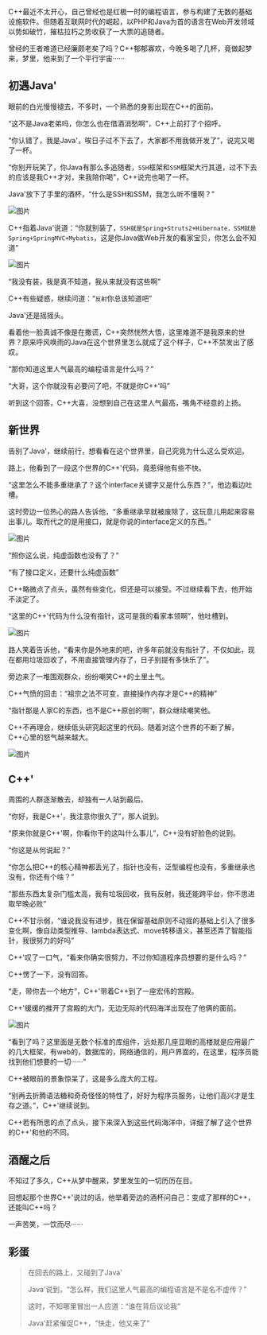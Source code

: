 C++最近不太开心，自己曾经也是红极一时的编程语言，参与构建了无数的基础设施软件。但随着互联网时代的崛起，以PHP和Java为首的语言在Web开发领域以势如破竹，摧枯拉朽之势收获了一大票的追随者。

曾经的王者难道已经廉颇老矣了吗？C++郁郁寡欢，今晚多喝了几杯，竟做起梦来，梦里，他来到了一个平行宇宙······

## **初遇Java'**

眼前的白光慢慢褪去，不多时，一个熟悉的身影出现在C++的面前。

“这不是Java老弟吗，你怎么也在借酒消愁啊”，C++上前打了个招呼。

“你认错了，我是Java'，唉日子过不下去了，大家都不用我做开发了”，说完又喝了一杯。

“你别开玩笑了，你Java有那么多追随者，`SSH`框架和`SSM`框架大行其道，过不下去的应该是我C++才对，来我陪你喝”，C++说完也喝了一杯。

Java'放下了手里的酒杯，“什么是SSH和SSM，我怎么听不懂啊？”

![图片](image/640-163932663721145.webp)

C++指着Java'说道：“你就别装了，`SSH就是Spring+Struts2+Hibernate，SSM就是Spring+SpringMVC+Mybatis`，这是你Java做Web开发的看家宝贝，你怎么会不知道”

![图片](image/640-163932663721146.webp)

“我没有装，我是真不知道，我从来就没有这些啊”

C++有些疑惑，继续问道：“`反射`你总该知道吧”

Java'还是摇摇头。

看着他一脸真诚不像是在撒谎，C++突然恍然大悟，这里难道不是我原来的世界？原来呼风唤雨的Java在这个世界里怎么就成了这个样子，C++不禁发出了感叹。

“那你知道这里人气最高的编程语言是什么吗？”

“大哥，这个你就没有必要问了吧，不就是你C++'吗”

听到这个回答，C++大喜，没想到自己在这里人气最高，嘴角不经意的上扬。

## **新世界**

告别了Java'，继续前行，想看看在这个世界里，自己究竟为什么这么受欢迎。

路上，他看到了一段这个世界的C++'代码，竟惹得他有些不快。

“这里怎么不能多重继承了？这个interface关键字又是什么东西？”，他边看边吐槽。

这时旁边一位热心的路人告诉他，“多重继承早就被废除了，这玩意儿用起来容易出事儿。取而代之的是用接口，就是你说的interface定义的东西。”

![图片](image/640-163932663721147.webp)

“照你这么说，纯虚函数也没有了？”

“有了接口定义，还要什么纯虚函数”

C++略微点了点头，虽然有些变化，但还是可以接受。不过继续看下去，他开始不淡定了。

“这里的C++'代码为什么没有指针，这可是我的看家本领啊”，他吐槽到。

![图片](image/640-163932663721148.webp)

路人笑着告诉他，“看来你是外地来的吧，许多年前就没有指针了，不仅如此，现在都用垃圾回收了，不用直接管理内存了，日子别提有多快乐了”。

旁边来了一堆围观群众，纷纷嘲笑C++的土里土气。

C++气愤的回击：“祖宗之法不可变，直接操作内存才是C++的精神”

“指针那是人家C的东西，也不是C++原创的啊”，群众继续嘲笑他。

C++不再理会，继续低头研究起这里的代码。随着对这个世界的不断了解，C++心里的怒气越来越大。

![图片](image/640-163932663721149.webp)

## **C++'**

周围的人群逐渐散去，却独有一人站到最后。

“你好，我是C++'，我注意你很久了”，那人说到。

“原来你就是C++'啊，你看你干的这叫什么事儿”，C++没有好脸色的说到。

“你这是从何说起？”

“你怎么把C++的核心精神都丢光了，指针也没有，泛型编程也没有，多重继承也没有，你还有个啥？”

“那些东西太复杂门槛太高，我有垃圾回收，我有反射，我还能跨平台，你不思进取早晚必败”

C++不甘示弱，“谁说我没有进步，我在保留基础原则不动摇的基础上引入了很多变化啊，像自动类型推导、lambda表达式、move转移语义，甚至还弄了智能指针，我很努力的好吗”

C++'叹了一口气，“看来你确实很努力，不过你知道程序员想要的是什么吗？”

C++愣了一下，没有回答。

“走，带你去一个地方”，C++'带着C++到了一座宏伟的宫殿。

C++'缓缓的推开了宫殿的大门，无边无际的代码海洋出现在了他俩的面前。

![图片](image/640-163932663721150.webp)

“看到了吗？这里面是无数个标准的库组件，远处那几座显眼的高楼就是应用最广的几大框架，有web的，数据库的，网络通信的，用户界面的，在这里，程序员能找到他们想要的一切······”

C++被眼前的景象惊呆了，这是多么庞大的工程。

“别再去折腾语法糖和奇奇怪怪的特性了，好好为程序员服务，让他们高兴才是生存之道。”，C++'继续说到。

C++若有所思的点了点头，接下来深入到这些代码海洋中，详细了解了这个世界的C++'和他的不同。

## **酒醒之后**

不知过了多久，C++从梦中醒来，梦里发生的一切历历在目。

回想起那个世界C++'说过的话，他举着旁边的酒杯问自己：变成了那样的C++，还能叫C++吗？

一声苦笑，一饮而尽······

## **彩蛋**

> 在回去的路上，又碰到了Java'
>
> Java'说到，“怎么样，我们这里人气最高的编程语言是不是名不虚传？”
>
> 这时，不知哪里冒出一人应道：“谁在背后议论我”
>
> Java'赶紧催促C++，“快走，他又来了”